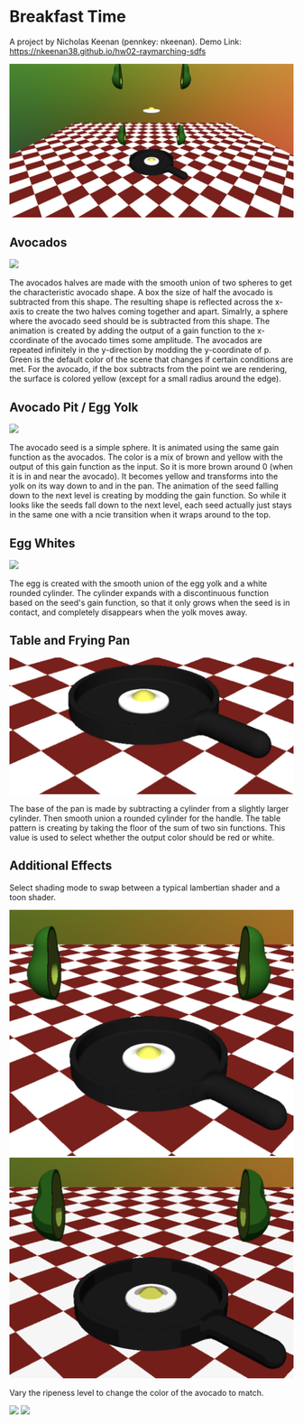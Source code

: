 Breakfast Time
=====================================

A project by Nicholas Keenan (pennkey: nkeenan).
Demo Link: https://nkeenan38.github.io/hw02-raymarching-sdfs

![](scene1.png)

Avocados
--------------

![](avocado.png)

The avocados halves are made with the smooth union of two spheres to get the characteristic avocado shape. A box the size of half the avocado is subtracted from this shape. The resulting shape is reflected across the x-axis to create the two halves coming together and apart. Simalrly, a sphere where the avocado seed should be is subtracted from this shape. The animation is created by adding the output of a gain function to the x-ccordinate of the avocado times some amplitude. The avocados are repeated infinitely in the y-direction by modding the y-coordinate of p. Green is the default color of the scene that changes if certain conditions are met. For the avocado, if the box subtracts from the point we are rendering, the surface is colored yellow (except for a small radius around the edge).

Avocado Pit / Egg Yolk
------

![](seed.png)

The avocado seed is a simple sphere. It is animated using the same gain function as the avocados. The color is a mix of brown and yellow with the output of this gain function as the input. So it is more brown around 0 (when it is in and near the avocado). It becomes yellow and transforms into the yolk on its way down to and in the pan. The animation of the seed falling down to the next level is creating by modding the gain function. So while it looks like the seeds fall down to the next level, each seed actually just stays in the same one with a ncie transition when it wraps around to the top.


Egg Whites
------

![](egg.png)

The egg is created with the smooth union of the egg yolk and a white rounded cylinder. The cylinder expands with a discontinuous function based on the seed's gain function, so that it only grows when the seed is in contact, and completely disappears when the yolk moves away. 


Table and Frying Pan
------

![](table.png)

The base of the pan is made by subtracting a cylinder from a slightly larger cylinder. Then smooth union a rounded cylinder for the handle. The table pattern is creating by taking the floor of the sum of two sin functions. This value is used to select whether the output color should be red or white.

Additional Effects
------

Select shading mode to swap between a typical lambertian shader and a toon shader. 

![](scene_lambert.png)
![](scene_toon.png)

Vary the ripeness level to change the color of the avocado to match.

![](not_ripe.png)
![](ripe.png)